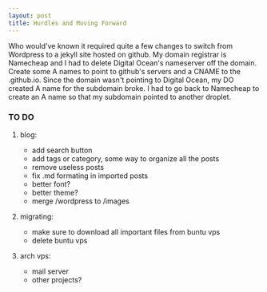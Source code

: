 ```yaml
---
layout: post
title: Hurdles and Moving Forward
---
```


Who would've known it required quite a few changes to switch from Wordpress to a jekyll site hosted on github.  My domain registrar is Namecheap and I had to delete Digital Ocean's nameserver off the domain.  Create some A names to point to github's servers and a CNAME to the <user>.github.io.  Since the domain wasn't pointing to Digital Ocean, my DO created A name for the subdomain broke.  I had to go back to Namecheap to create an A name so that my subdomain pointed to another
droplet.

### TO DO
1. blog:
    * add search button
    * add tags or category, some way to organize all the posts
    * remove useless posts
    * fix .md formating in imported posts
    * better font?
    * better theme?
    * merge /wordpress to /images

2. migrating:
    * make sure to download all important files from buntu vps
    * delete buntu vps

3. arch vps:
    * mail server
    * other projects?
